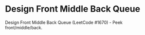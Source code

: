 # Design Front Middle Back Queue

Design Front Middle Back Queue (LeetCode #1670) - Peek front/middle/back.
